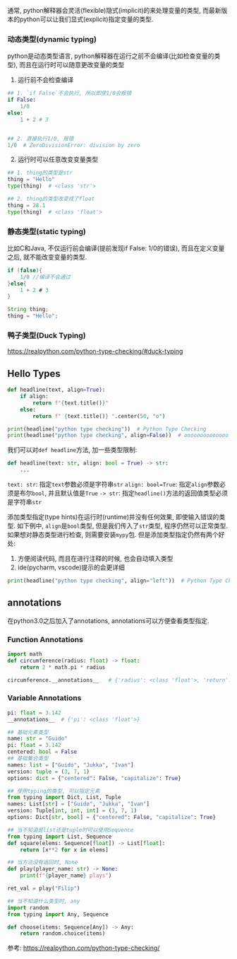 通常, python解释器会灵活(flexible)隐式(implicit)的来处理变量的类型, 而最新版本的python可以让我们显式(explicit)指定变量的类型.

### 动态类型(dynamic typing)
python是动态类型语言, python解释器在运行之前不会编译(比如检查变量的类型), 而且在运行时可以随意更改变量的类型
1. 运行前不会检查编译
```python
## 1. `if False`不会执行, 所以即使1/0会报错
if False:
    1/0 
else:
    1 + 2 # 3


## 2. 直接执行1/0, 报错
1/0  # ZeroDivisionError: division by zero
```

2. 运行时可以任意改变变量类型
```python
## 1. thing的类型是str
thing = "Hello"
type(thing)  # <class 'str'>

## 2. thing的类型改变成了float
thing = 28.1
type(thing)  # <class 'float'>
```
### 静态类型(static typing)
比如C和Java, 不仅运行前会编译(提前发现if False: 1/0的错误), 而且在定义变量之后, 就不能改变变量的类型.
```java
if (false){
    1/0 //编译不会通过
}else{
    1 + 2 # 3
}
```

```java
String thing;
thing = "Hello";
```

### 鸭子类型(Duck Typing)

https://realpython.com/python-type-checking/#duck-typing


## Hello Types

```python
def headline(text, align=True):
    if align:
        return f"{text.title()}"
    else:
        return f" {text.title()} ".center(50, "o")

print(headline("python type checking"))  # Python Type Checking
print(headline("python type checking", align=False))  # oooooooooooooo Python Type Checking oooooooooooooo
```
我们可以对`def headline`方法, 加一些类型限制:
```python
def headline(text: str, align: bool = True) -> str:
    ...
```
`text: str`: 指定`text`参数必须是字符串`str`
`align: bool=True`: 指定`align`参数必须是布尔`bool`, 并且默认值是`True`
`-> str`: 指定`headline()`方法的返回值类型必须是字符串`str`

添加类型指定(type hints)在运行时(runtime)并没有任何效果, 即使输入错误的类型. 如下例中, `align`是`bool`类型, 但是我们传入了`str`类型, 程序仍然可以正常类型. 如果想对静态类型进行检查, 则需要安装`mypy`包. 但是添加类型指定仍然有两个好处:
1. 方便阅读代码, 而且在进行注释的时候, 也会自动填入类型
2. ide(pycharm, vscode)提示的会更详细

```python
print(headline("python type checking", align="left"))  # Python Type Checking 
```

## annotations
在python3.0之后加入了annotations, annotations可以方便查看类型指定.
### Function Annotations
```python
import math
def circumference(radius: float) -> float:
    return 2 * math.pi * radius

circumference.__annotations__   # {'radius': <class 'float'>, 'return': <class 'float'>}
```





### Variable Annotations


```python
pi: float = 3.142
__annotations__  # {'pi': <class 'float'>}
```


```python
## 基础元素类型
name: str = "Guido"
pi: float = 3.142
centered: bool = False
## 基础集合类型
names: list = ["Guido", "Jukka", "Ivan"]
version: tuple = (3, 7, 1)
options: dict = {"centered": False, "capitalize": True}

## 使用typing的类型, 可以指定元素
from typing import Dict, List, Tuple
names: List[str] = ["Guido", "Jukka", "Ivan"]
version: Tuple[int, int, int] = (3, 7, 1)
options: Dict[str, bool] = {"centered": False, "capitalize": True}

## 当不知道是list还是tuple时可以使用Sequence
from typing import List, Sequence
def square(elems: Sequence[float]) -> List[float]:
    return [x**2 for x in elems]

## 当方法没有返回时, None
def play(player_name: str) -> None:
    print(f"{player_name} plays")

ret_val = play("Filip")

## 当不知道什么类型时, any
import random
from typing import Any, Sequence

def choose(items: Sequence[Any]) -> Any:
    return random.choice(items)

```


参考:
https://realpython.com/python-type-checking/
